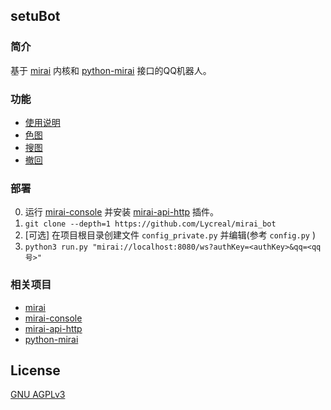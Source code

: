 setuBot
-------------

### 简介

基于 [mirai](https://github.com/mamoe/mirai) 内核和 [python-mirai](https://github.com/NatriumLab/python-mirai) 接口的QQ机器人。

### 功能

- [使用说明](plugins/help)
- [色图](plugins/setu)
- [搜图](plugins/pic_finder)
- [撤回](plugins/revoke)


### 部署

0. 运行 [mirai-console](https://github.com/mamoe/mirai-console) 并安装 [mirai-api-http](https://github.com/mamoe/mirai-api-http) 插件。
1. `git clone --depth=1 https://github.com/Lycreal/mirai_bot`
2. \[可选\] 在项目根目录创建文件 `config_private.py` 并编辑(参考 `config.py` )
3. `python3 run.py "mirai://localhost:8080/ws?authKey=<authKey>&qq=<qq号>"`

### 相关项目

- [mirai](https://github.com/mamoe/mirai)
- [mirai-console](https://github.com/mamoe/mirai-console)
- [mirai-api-http](https://github.com/mamoe/mirai-api-http)
- [python-mirai](https://github.com/NatriumLab/python-mirai)

## License
[GNU AGPLv3](LICENSE)
